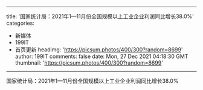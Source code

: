 
---
title: '国家统计局：2021年1—11月份全国规模以上工业企业利润同比增长38.0%'
categories: 
 - 新媒体
 - 199IT
 - 首页更新
headimg: 'https://picsum.photos/400/300?random=8699'
author: 199IT
comments: false
date: Mon, 27 Dec 2021 04:18:30 GMT
thumbnail: 'https://picsum.photos/400/300?random=8699'
---

<div>   
国家统计局：2021年1—11月份全国规模以上工业企业利润同比增长38.0%  
</div>
            